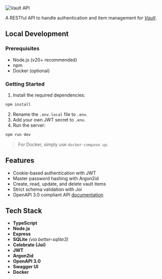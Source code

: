 ![Vault API](https://mexhjsdibsoshbepazwt.supabase.co/storage/v1/object/public/portfolio25//vault-api.png)

A RESTful API to handle authentication and item management for _[Vault](https://github.com/jamesomichael/vault)_.

## **Local Development**

### **Prerequisites**

-   Node.js (v20+ recommended)
-   npm
-   Docker (optional)

### **Getting Started**

1. Install the required dependencies:

```bash
npm install
```

2. Rename the `.env.local` file to `.env`.
3. Add your own JWT secret to `.env`.
4. Run the server:

```bash
npm run dev
```

> For Docker, simply use `docker-compose up`.

## **Features**

-   Cookie-based authentication with JWT
-   Master password hashing with Argon2id
-   Create, read, update, and delete vault items
-   Strict schema validation with Joi
-   OpenAPI 3.0 compliant API [documentation](https://jamesomichael.github.io/vault-api/)

## **Tech Stack**

-   **TypeScript**
-   **Node.js**
-   **Express**
-   **SQLite** _(via better-sqlite3)_
-   **Celebrate (Joi)**
-   **JWT**
-   **Argon2id**
-   **OpenAPI 3.0**
-   **Swagger UI**
-   **Docker**

